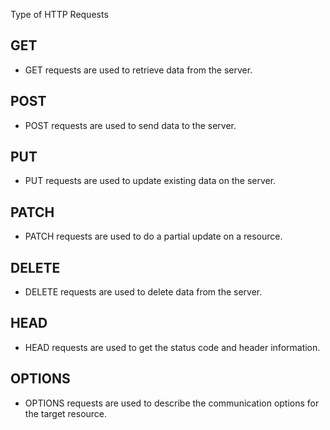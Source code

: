 Type of HTTP Requests

## GET

- GET requests are used to retrieve data from the server.

## POST

- POST requests are used to send data to the server.

## PUT

- PUT requests are used to update existing data on the server.

## PATCH

- PATCH requests are used to do a partial update on a resource.

## DELETE

- DELETE requests are used to delete data from the server.

## HEAD

- HEAD requests are used to get the status code and header information.

## OPTIONS

- OPTIONS requests are used to describe the communication options for the target resource.
